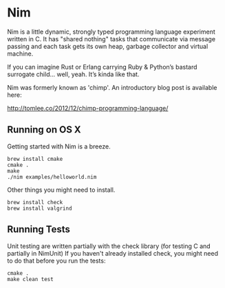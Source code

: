 Nim
=====

Nim is a little dynamic, strongly typed programming language experiment
written in C. It has "shared nothing" tasks that communicate via message
passing and each task gets its own heap, garbage collector and virtual machine.

If you can imagine Rust or Erlang carrying Ruby & Python’s bastard surrogate
child... well, yeah. It’s kinda like that.

Nim was formerly known as 'chimp'. An introductory blog post is available here:

http://tomlee.co/2012/12/chimp-programming-language/

Running on OS X
---------------

Getting started with Nim is a breeze.

    brew install cmake
    cmake .
    make
    ./nim examples/helloworld.nim

Other things you might need to install.

    brew install check
    brew install valgrind

Running Tests
-------------

Unit testing are written partially with the check library (for testing C
and partially in NimUnit) If you haven't already installed check, you might
need to do that before you run the tests:

    cmake .
    make clean test
